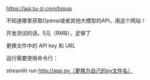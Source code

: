 https://api.tu-zi.com/topup

不知道哪里获取Openai或者其他大模型的API，用这个网站！

开发测试的话，5元（RMB），足够了

更换文件中的 API key 和 URL

运行需要使用命令行：

streamlit run http://app.py（更换为自己的py文件名）
